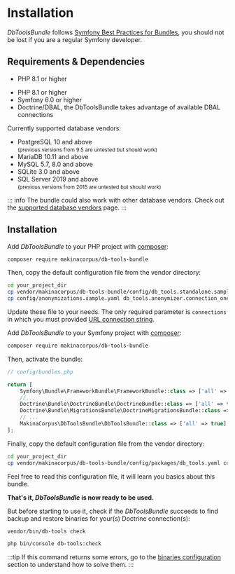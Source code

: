 # Installation

<FlavorSwitcher />

<div class="symfony">

*DbToolsBundle* follows [Symfony Best Practices for Bundles](https://symfony.com/doc/current/bundles/best_practices.html),
you should not be lost if you are a regular Symfony developer.

</div>

## Requirements & Dependencies

<div class="standalone">

- PHP 8.1 or higher

</div>
<div class="symfony">

- PHP 8.1 or higher
- Symfony 6.0 or higher
- Doctrine/DBAL, the DbToolsBundle takes advantage of available DBAL connections

</div>

Currently supported database vendors:

- PostgreSQL 10 and above
  <br><small>(previous versions from 9.5 are untested but should work)</small>
- MariaDB 10.11 and above
- MySQL 5.7, 8.0 and above
- SQLite 3.0 and above
- SQL Server 2019 and above
  <br><small>(previous versions from 2015 are untested but should work)</small>

::: info
The bundle could also work with other database vendors.
Check out the [supported database vendors](../getting-started/database-vendors) page.
:::

## Installation

<div class="standalone">

Add *DbToolsBundle* to your PHP project with [composer](https://getcomposer.org):

```sh
composer require makinacorpus/db-tools-bundle
```

Then, copy the default configuration file from the vendor directory:

```sh
cd your_project_dir
cp vendor/makinacorpus/db-tools-bundle/config/db_tools.standalone.sample.yaml db-tools-bundle.yaml
cp config/anonymizations.sample.yaml db_tools.anonymizer.connection_one.yaml
```

Update these file to your needs. The only required parameter is `connections` in which you
must provided [URL connection string](../configuration/reference#connections).
</div>
<div class="symfony">

Add *DbToolsBundle* to your Symfony project with [composer](https://getcomposer.org):

```sh
composer require makinacorpus/db-tools-bundle
```

Then, activate the bundle:

```php
// config/bundles.php

return [
    Symfony\Bundle\FrameworkBundle\FrameworkBundle::class => ['all' => true],
    //...
    Doctrine\Bundle\DoctrineBundle\DoctrineBundle::class => ['all' => true],
    Doctrine\Bundle\MigrationsBundle\DoctrineMigrationsBundle::class => ['all' => true],
    // ...
    MakinaCorpus\DbToolsBundle\DbToolsBundle::class => ['all' => true], // [!code ++]
];
```

Finally, copy the default configuration file from the vendor directory:

```sh
cd your_project_dir
cp vendor/makinacorpus/db-tools-bundle/config/packages/db_tools.yaml config/packages/
```

Feel free to read this configuration file, it will learn you basics about this bundle.
</div>

**That's it, *DbToolsBundle* is now ready to be used.**

But before starting to use it, check if the *DbToolsBundle* succeeds to find
backup and restore binaries for your(s) Doctrine connection(s):

<div class="standalone">

```sh
vendor/bin/db-tools check
```

</div>

<div class="symfony">

```sh
php bin/console db-tools:check
```

</div>

:::tip
If this command returns some errors, go to the [binaries configuration](../configuration#binaries)
section to understand how to solve them.
:::
